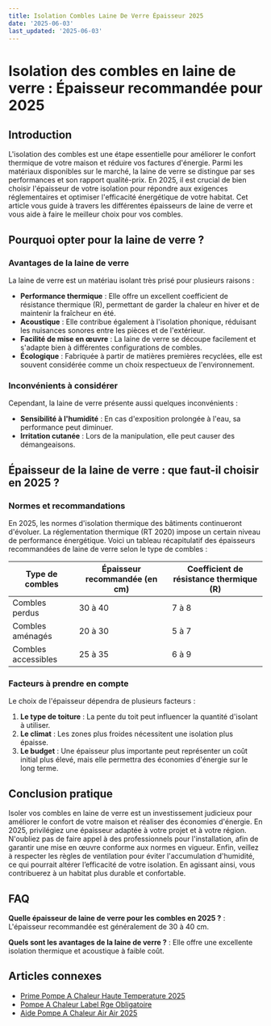 ```yaml
---
title: Isolation Combles Laine De Verre Épaisseur 2025
date: '2025-06-03'
last_updated: '2025-06-03'
---
```


# Isolation des combles en laine de verre : Épaisseur recommandée pour 2025

## Introduction 

L'isolation des combles est une étape essentielle pour améliorer le confort thermique de votre maison et réduire vos factures d'énergie. Parmi les matériaux disponibles sur le marché, la laine de verre se distingue par ses performances et son rapport qualité-prix. En 2025, il est crucial de bien choisir l'épaisseur de votre isolation pour répondre aux exigences réglementaires et optimiser l'efficacité énergétique de votre habitat. Cet article vous guide à travers les différentes épaisseurs de laine de verre et vous aide à faire le meilleur choix pour vos combles.

## Pourquoi opter pour la laine de verre ?

### Avantages de la laine de verre

La laine de verre est un matériau isolant très prisé pour plusieurs raisons :

- **Performance thermique** : Elle offre un excellent coefficient de résistance thermique (R), permettant de garder la chaleur en hiver et de maintenir la fraîcheur en été.
- **Acoustique** : Elle contribue également à l'isolation phonique, réduisant les nuisances sonores entre les pièces et de l'extérieur.
- **Facilité de mise en œuvre** : La laine de verre se découpe facilement et s'adapte bien à différentes configurations de combles.
- **Écologique** : Fabriquée à partir de matières premières recyclées, elle est souvent considérée comme un choix respectueux de l'environnement.

### Inconvénients à considérer

Cependant, la laine de verre présente aussi quelques inconvénients :

- **Sensibilité à l'humidité** : En cas d'exposition prolongée à l'eau, sa performance peut diminuer.
- **Irritation cutanée** : Lors de la manipulation, elle peut causer des démangeaisons.

## Épaisseur de la laine de verre : que faut-il choisir en 2025 ?

### Normes et recommandations

En 2025, les normes d'isolation thermique des bâtiments continueront d'évoluer. La réglementation thermique (RT 2020) impose un certain niveau de performance énergétique. Voici un tableau récapitulatif des épaisseurs recommandées de laine de verre selon le type de combles :

| Type de combles          | Épaisseur recommandée (en cm) | Coefficient de résistance thermique (R) |
|--------------------------|-------------------------------|----------------------------------------|
| Combles perdus           | 30 à 40                       | 7 à 8                                   |
| Combles aménagés         | 20 à 30                       | 5 à 7                                   |
| Combles accessibles       | 25 à 35                       | 6 à 9                                   |

### Facteurs à prendre en compte

Le choix de l'épaisseur dépendra de plusieurs facteurs :

1. **Le type de toiture** : La pente du toit peut influencer la quantité d'isolant à utiliser.
2. **Le climat** : Les zones plus froides nécessitent une isolation plus épaisse.
3. **Le budget** : Une épaisseur plus importante peut représenter un coût initial plus élevé, mais elle permettra des économies d'énergie sur le long terme.

## Conclusion pratique

Isoler vos combles en laine de verre est un investissement judicieux pour améliorer le confort de votre maison et réaliser des économies d'énergie. En 2025, privilégiez une épaisseur adaptée à votre projet et à votre région. N'oubliez pas de faire appel à des professionnels pour l'installation, afin de garantir une mise en œuvre conforme aux normes en vigueur. Enfin, veillez à respecter les règles de ventilation pour éviter l'accumulation d'humidité, ce qui pourrait altérer l’efficacité de votre isolation. En agissant ainsi, vous contribuerez à un habitat plus durable et confortable.

## FAQ
**Quelle épaisseur de laine de verre pour les combles en 2025 ?**
: L'épaisseur recommandée est généralement de 30 à 40 cm.

**Quels sont les avantages de la laine de verre ?**
: Elle offre une excellente isolation thermique et acoustique à faible coût.

## Articles connexes
- [Prime Pompe A Chaleur Haute Temperature 2025](/prime-pompe-a-chaleur-haute-temperature-2025/)
- [Pompe A Chaleur Label Rge Obligatoire](/pompe-a-chaleur-label-rge-obligatoire/)
- [Aide Pompe A Chaleur Air Air 2025](/aide-pompe-a-chaleur-air-air-2025/)


<script type="application/ld+json">
{
  "@context": "https://schema.org",
  "@type": "FAQPage",
  "mainEntity": [
    {
      "@type": "Question",
      "name": "Quelle épaisseur de laine de verre pour les combles en 2025 ?",
      "acceptedAnswer": {
        "@type": "Answer",
        "text": "L'épaisseur recommandée est généralement de 30 à 40 cm."
      }
    },
    {
      "@type": "Question",
      "name": "Quels sont les avantages de la laine de verre ?",
      "acceptedAnswer": {
        "@type": "Answer",
        "text": "Elle offre une excellente isolation thermique et acoustique à faible coût."
      }
    }
  ]
}
</script>